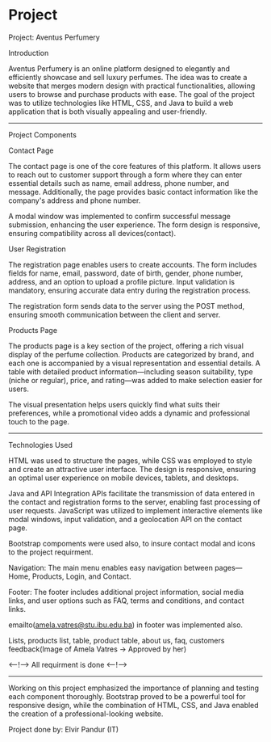 # Project 

Project: Aventus Perfumery

Introduction

Aventus Perfumery is an online platform designed to elegantly and efficiently showcase and sell luxury perfumes. The idea was to create a website that merges modern design with practical functionalities, allowing users to browse and purchase products with ease. The goal of the project was to utilize technologies like HTML, CSS, and Java to build a web application that is both visually appealing and user-friendly.

________________________________________________________________________________________________________________________________________

Project Components

Contact Page

The contact page is one of the core features of this platform. It allows users to reach out to customer support through a form where they can enter essential details such as name, email address, phone number, and message. Additionally, the page provides basic contact information like the company's address and phone number.

A modal window was implemented to confirm successful message submission, enhancing the user experience. The form design is responsive, ensuring compatibility across all devices​(contact).

User Registration

The registration page enables users to create accounts. The form includes fields for name, email, password, date of birth, gender, phone number, address, and an option to upload a profile picture. Input validation is mandatory, ensuring accurate data entry during the registration process.

The registration form sends data to the server using the POST method, ensuring smooth communication between the client and server​.

Products Page

The products page is a key section of the project, offering a rich visual display of the perfume collection. Products are categorized by brand, and each one is accompanied by a visual representation and essential details. A table with detailed product information—including season suitability, type (niche or regular), price, and rating—was added to make selection easier for users.


The visual presentation helps users quickly find what suits their preferences, while a promotional video adds a dynamic and professional touch to the page​.

________________________________________________________________________________________________________________________________________


Technologies Used

HTML was used to structure the pages, while CSS was employed to style and create an attractive user interface. The design is responsive, ensuring an optimal user experience on mobile devices, tablets, and desktops.

Java and API Integration
APIs facilitate the transmission of data entered in the contact and registration forms to the server, enabling fast processing of user requests. JavaScript was utilized to implement interactive elements like modal windows, input validation, and a geolocation API on the contact page.

Bootstrap compoments were used also, to insure contact modal and icons to the project requirment.

Navigation: The main menu enables easy navigation between pages—Home, Products, Login, and Contact.

Footer: The footer includes additional project information, social media links, and user options such as FAQ, terms and conditions, and contact links.

emailto(amela.vatres@stu.ibu.edu.ba) in footer was implemented also.

Lists, products list, table, product table, about us, faq, customers feedback(Image of Amela Vatres -> Approved by her)

<--!--> All requirment is done <--!-->
________________________________________________________________________________________________________________________________________


Working on this project emphasized the importance of planning and testing each component thoroughly. Bootstrap proved to be a powerful tool for responsive design, while the combination of HTML, CSS, and Java enabled the creation of a professional-looking website.

Project done by: Elvir Pandur (IT)




